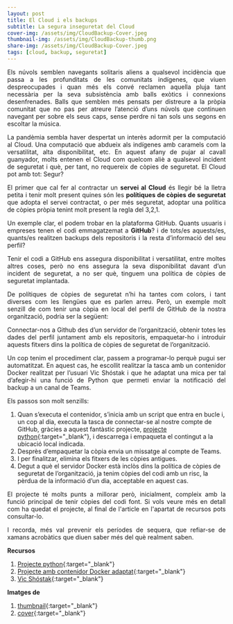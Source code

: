 ```yaml
---
layout: post
title: El Cloud i els backups
subtitle: La segura inseguretat del Cloud
cover-img: /assets/img/CloudBackup-Cover.jpeg
thumbnail-img: /assets/img/CloudBackup-thumb.png
share-img: /assets/img/CloudBackup-Cover.jpeg
tags: [cloud, backup, seguretat]
---
```


<p align="justify">Els núvols semblen navegants solitaris aliens a qualsevol incidència que passa a les profunditats de les comunitats indígenes, que viuen despreocupades i quan més els convé reclamen aquella pluja tant necessària per la seva subsistència amb balls exòtics i connexions desenfrenades. Balls que semblen més pensats per distreure a la pròpia comunitat que no pas per atreure l’atenció d’uns núvols que continuen navegant per sobre els seus caps, sense perdre ni tan sols uns segons en escoltar la música.</p>

<p align="justify">La pandèmia sembla haver despertat un interès adormit per la computació al Cloud. Una computació que abdueix als indígenes amb caramels com la versatilitat, alta disponibilitat, etc. En aquest afany de pujar al cavall guanyador, molts entenen el Cloud com quelcom aliè a qualsevol incident de seguretat i què, per tant, no requereix de còpies de seguretat. El Cloud pot amb tot: Segur?</p>

<p align="justify">El primer que cal fer al contractar un <b>servei al Cloud</b> és llegir bé la lletra petita i tenir molt present quines són les <b>polítiques de còpies de seguretat</b> que adopta el servei contractat, o per més seguretat, adoptar una política de còpies pròpia tenint molt present la regla del 3,2,1.</p>

<p align="justify">Un exemple clar, el podem trobar en la plataforma GitHub. Quants usuaris i empreses tenen el codi emmagatzemat a <b>GitHub</b>? i de tots/es aquests/es, quants/es realitzen backups dels repositoris i la resta d’informació del seu perfil?</p>

<p align="justify">Tenir el codi a GitHub ens assegura disponibilitat i versatilitat, entre moltes altres coses, però no ens assegura la seva disponibilitat davant d’un incident de seguretat, a no ser què, tinguem una política de còpies de seguretat implantada.</p>

<p align="justify">De polítiques de còpies de seguretat n’hi ha tantes com colors, i tant diverses com les llengües que es parlen arreu. Però, un exemple molt senzill de com tenir una còpia en local del perfil de GitHub de la nostra organització, podria ser la següent:</p>

<p align="justify">Connectar-nos a Github des d’un servidor de l’organització, obtenir totes les dades del perfil juntament amb els repositoris, empaquetar-ho i introduir aquests fitxers dins la política de còpies de seguretat de l’organització.</p>

<p align="justify">Un cop tenim el procediment clar, passem a programar-lo perquè pugui ser automatitzat. En aquest cas, he escollit realitzar la tasca amb un contenidor Docker realitzat per l’usuari Vic Shóstak i que he adaptat una mica per tal d’afegir-hi una funció de Python que permeti enviar la notificació del backup a un canal de Teams.</p>

Els passos son molt senzills:  
1. Quan s’executa el contenidor, s’inicia amb un script que entra en bucle i, un cop al dia, executa la tasca de connectar-se al nostre compte de GitHub, gràcies a aquest fantàstic projecte, [projecte python](https://github.com/josegonzalez/python-github-backup){:target="_blank"}, i descarrega i empaqueta el contingut a la ubicació local indicada.  
2. Desprès d’empaquetar la còpia envia un missatge al compte de Teams.  
3. I per finalitzar, elimina els fitxers de les còpies antigues.  
4. Degut a què el servidor Docker està inclòs dins la política de còpies de seguretat de l’organització, 	ja tenim còpies del codi amb un risc, la pèrdua de la informació d’un dia, acceptable en aquest cas.

<p align="justify">El projecte té molts punts a millorar però, inicialment, compleix amb la funció principal de tenir còpies del codi font. Si vols veure més en detall com ha quedat el projecte, al final de l'article en l'apartat de recursos pots consultar-lo.</p>

<p align="justify">I recorda, més val prevenir els períodes de sequera, que refiar-se de xamans acrobàtics que diuen saber més del què realment saben.</p>

**Recursos**  
1. [Projecte python](https://github.com/josegonzalez/python-github-backup){:target="_blank"}
2. [Projecte amb contenidor Docker adaptat](https://github.com/jordimalla/github-backup-automation){:target="_blank"}
3. [Vic Shóstak](https://github.com/koddr){:target="_blank"}

**Imatges de**  
1. [thumbnail](https://www.backupassist.es/plugin-para-remote-backup-cloud/){:target="_blank"}  
2. [cover](https://www.magiconline.es/cloud/copia-de-seguridad-en-la-nube-como-funciona/){:target="_blank"}
